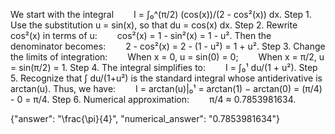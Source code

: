 We start with the integral
  I = ∫₀^(π/2) (cos(x))/(2 - cos²(x)) dx.
Step 1. Use the substitution u = sin(x), so that du = cos(x) dx.
Step 2. Rewrite cos²(x) in terms of u:
  cos²(x) = 1 - sin²(x) = 1 - u².
Then the denominator becomes:
  2 - cos²(x) = 2 - (1 - u²) = 1 + u².
Step 3. Change the limits of integration:
  When x = 0, u = sin(0) = 0;
  When x = π/2, u = sin(π/2) = 1.
Step 4. The integral simplifies to:
  I = ∫₀¹ du/(1 + u²).
Step 5. Recognize that ∫ du/(1+u²) is the standard integral whose antiderivative is arctan(u).
Thus, we have:
  I = arctan(u)|₀¹ = arctan(1) − arctan(0) = (π/4) - 0 = π/4.
Step 6. Numerical approximation:
  π/4 ≈ 0.7853981634.

{"answer": "\\frac{\\pi}{4}", "numerical_answer": "0.7853981634"}
